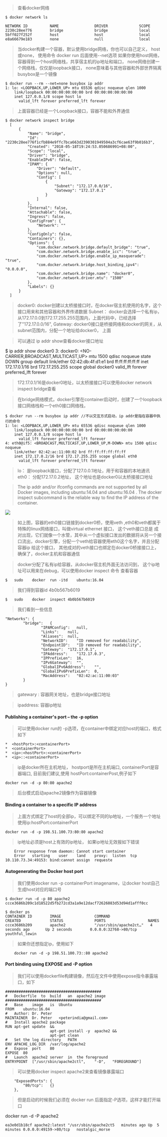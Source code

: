 > 查看docker网络

    $ docker network ls 	

    NETWORK ID          NAME                DRIVER              SCOPE
    2230c28ee776        bridge              bridge              local
    5bff027f252f        host                host                local
    e8a66679e183        none                null                local

> 当docker构建一个容器，默认使用bridge网络，你也可以自己定义， host或none， 使用命令 docker run 后面使用--net选项
> 如果你使用host网络，容器得到一个host网络栈，共享宿主机的ip地址和端口， none网络创建一个网络栈，仅仅是loopback接口，
> none意味着与其他容器和外部世界隔离
> busybox是一个镜像

    $ docker run --rm --net=none busybox ip addr
    1: lo: <LOOPBACK,UP,LOWER_UP> mtu 65536 qdisc noqueue qlen 1000
        link/loopback 00:00:00:00:00:00 brd 00:00:00:00:00:00
        inet 127.0.0.1/8 scope host lo
          valid_lft forever preferred_lft forever

> 上面容器已经是一个Loopback接口，容器不能和外界通信

    $ docker network inspect bridge
      [
          {
              "Name": "bridge",
              "Id": "2230c28ee776f1cfb884e9ffc7bca663d2390301949504a3cf6cae63f9b016b3",
              "Created": "2018-05-18T19:24:53.050686991+08:00",
              "Scope": "local",
              "Driver": "bridge",
              "EnableIPv6": false,
              "IPAM": {
                  "Driver": "default",
                  "Options": null,
                  "Config": [
                      {
                          "Subnet": "172.17.0.0/16",
                          "Gateway": "172.17.0.1"
                      }
                  ]
              },
              "Internal": false,
              "Attachable": false,
              "Ingress": false,
              "ConfigFrom": {
                  "Network": ""
              },
              "ConfigOnly": false,
              "Containers": {},
              "Options": {
                  "com.docker.network.bridge.default_bridge": "true",
                  "com.docker.network.bridge.enable_icc": "true",
                  "com.docker.network.bridge.enable_ip_masquerade": "true",
                  "com.docker.network.bridge.host_binding_ipv4": "0.0.0.0",
                  "com.docker.network.bridge.name": "docker0",
                  "com.docker.network.driver.mtu": "1500"
              },
              "Labels": {}
          }
      ]

> docker0: docker创建以太桥接接口时，在docker宿主机使用的名字，这个接口用来和其他容器和外界传递数据
> Subnet： docker会选择一个私有ip，从172.17.0.0到172.17.255.255范围内，上面代码中，已经选择了"172.17.0.0/16",
> Gateway: docker0接口是桥接网络和docker的网关，从subnet范围内，分配一个地址给docker0， 上面

>可以通过 ip addr show查看docker接口地址

  $ ip addr show docker0
    3: docker0: <NO-CARRIER,BROADCAST,MULTICAST,UP> mtu 1500 qdisc noqueue state DOWN group default 
        link/ether 02:42:db:4f:d1:e1 brd ff:ff:ff:ff:ff:ff
        inet 172.17.0.1/16 brd 172.17.255.255 scope global docker0
          valid_lft forever preferred_lft forever

> 172.17.0.1/16是docker0地址，以太桥接接口可以使用docker network inspect bridge查看

> 在bridge网络模式，docker引擎在container启动时，创建了一个loopback接口网络栈和一个eth0接口网络栈，

    $ docker run --rm busybox ip addr //不以交互方式启动，ip addr是指在容器中执行的命令
    1: lo: <LOOPBACK,UP,LOWER_UP> mtu 65536 qdisc noqueue qlen 1000
        link/loopback 00:00:00:00:00:00 brd 00:00:00:00:00:00
        inet 127.0.0.1/8 scope host lo
          valid_lft forever preferred_lft forever
    4: eth0@if5: <BROADCAST,MULTICAST,UP,LOWER_UP,M-DOWN> mtu 1500 qdisc noqueue 
        link/ether 02:42:ac:11:00:02 brd ff:ff:ff:ff:ff:ff
        inet 172.17.0.2/16 brd 172.17.255.255 scope global eth0
          valid_lft forever preferred_lft forever

> lo： 是loopback接口，分配了127.0.0.1地址，用于和容器的本地通讯
> eth0： 分配172.17.0.2地址， 这个地址也是docker0以太桥接接口地址

> The	 ip	addr 	and/or	 ifconfig 	commands	are	not	supported	by	all
> Docker	images,	including	 ubuntu:14.04 	and	 ubuntu:16.04 .	The	 docker
> inspect 	subcommand	is	the	reliable	way	to	find	the	IP	address	of	the
> container.

![](docker1.png)

>如上图，容器的eth0接口链接到docker0桥，使用veth ,eth0和veth都属于特殊的linux网络接口，叫做virtual ethernet 接口， 这个veth接口总是
> 成对出现，它们就像一个水管，其中从一个虚拟接口发出的数据将从另一个接口流出，docker引擎，分配一个veth给容器使用eth0这个名字，并且分配容器ip
> 给这个接口， 其他成对的veth接口也绑定在docker0桥接接口上，确保了，docker主机和容器通信

> docker分配了私有ip给容器，从docker宿主机外面无法访问到， 这个ip地址可以用来在debug，可以使用docker inspect 命令 查看容器

    $	sudo	docker	run	-itd	ubuntu:16.04	

> 我们得到容器id 	 4b0b567b6019

    $	sudo	docker	inspect	4b0b567b6019

> 我们看到一些信息

    "Networks":	{
            "bridge":	{
                    "IPAMConfig":	null,
                    "Links":	null,
                    "Aliases":	null,
                    "NetworkID":	"ID	removed	for	readability",
                    "EndpointID":	"ID	removed	for	readability",
                    "Gateway":	"172.17.0.1",
                    "IPAddress":	"172.17.0.3",
                    "IPPrefixLen":	16,
                    "IPv6Gateway":	"",
                    "GlobalIPv6Address":	"",
                    "GlobalIPv6PrefixLen":	0,
                    "MacAddress":	"02:42:ac:11:00:03"
            }
    }

> gatewary :  容器网关地址，也是bridge接口地址

> ipaddress: 容器ip地址

####  Publishing a container's	port – the -p option

> 可以使用docker run的 -p选项，在container中绑定对应host的端口，格式如下

    *  <hostPort>:<containerPort>
    *  <containerPort>
    *  <ip>:<hostPort>:<containerPort>
    *  <ip>::<containerPort>

> ip是docker所在主机地址， hostport是所在主机端口, containerPort是容器端口, 目前我们建议,使用
> hostPort:containerPost,例子如下

    docker run -d -p 80:80 apache2

> 后台模式启动apache2镜像作为容器镜像 


#### Binding a container to a specific IP address

> 上面方式绑定了host的全部ip，可以绑定不同的Ip地址，一个服务一个地址
> 使用ip:hostPort:containerPort

    docker run -d -p 198.51.100.73:80:80 apache2

> ip地址必须是host上有效的ip地址， 如果ip地址无效报如下错误

        Error response from daemon: Cannot start container	
        Error	starting	user	land	proxy:	listen	tcp	10.110.73.34:49153:	bind:cannot	assign	requeste


#### Autogenerating the Docker host port

> 我们使用docker run -p containerPort imagename，让docker host自己生成host对应的端口号

    $ docker run -d -p 80 apache2
    ccce3686b209c1d18522d5fb272cd3a1a9e12dacf72626083d53d94d1afff0cc

    $ docker ps
    CONTAINER ID        IMAGE               COMMAND                  CREATED             STATUS              PORTS                   NAMES
    ccce3686b209        apache2             "/usr/sbin/apache2ct…"   4 seconds ago       Up 2 seconds        0.0.0.0:32768->80/tcp   youthful_lewin

>如果你还想指定ip，使用如下

        docker run -d -p 198.51.100.73::80 apache2

#### Port binding using EXPOSE and -P option

> 我们可以使用dockerfile构建镜像，然后在文件中使用expose指令暴露端口，如下

    ###########################################	
    #	Dockerfile	to	build	an	apache2	image	
    ###########################################	
    #	Base	image	is	Ubuntu	
    FROM	ubuntu:16.04	
    #	Author:	Dr.	Peter	
    MAINTAINER	Dr.	Peter	<peterindia@gmail.com>	
    #	Install	apache2	package	
    RUN	apt-get	update	&&		
                        apt-get	install	-y	apache2	&&		
                        apt-get	clean	
    #	Set	the	log	directory	PATH	
    ENV	APACHE_LOG_DIR	/var/log/apache2	
    #	Expose	port	80	
    EXPOSE	80	
    #	Launch	apache2	server	in	the	foreground	
    ENTRYPOINT	["/usr/sbin/apache2ctl",	"-D",	"FOREGROUND"]	

> 可以使用docker inspect apache2来查看镜像暴露端口

        "ExposedPorts":	{
			"80/tcp":	{}
        },

> 但是启动的时候我们必须在 docker run 后面指定-P选项，这样才能打开端口

   docker	run	-d	-P	apache2

   	ea3e0d1b18cf apache2:latest "/usr/sbin/apache2ct5	minutes	ago	Up	5	minutes	0.0.0.0:49159->80/tcp	nostalgic_morse	